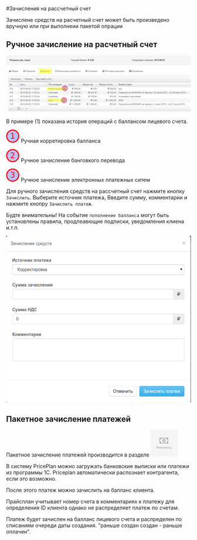 #Зачисления на рассчетный счет

Зачислене средств на расчетный счет может быть произведено вручную или при выполнеии пакетой опрации

## Ручное зачисление на расчетный счет
![](payments.png)

В примере (1) показана история операций с баллансом лицевого счета. 

![](1.png) Ручная корретировка балланса 

![](2.png) Ручное зачисление банговкого перевода

![](3.png) Ручное зачисление электронных платежных ситем  


Для ручного зачисления средств на рассчетный счет нажмите кнопку `Зачислить`. Выберите источник платежа, Введите сумму, комментарии и нажмите кнопру `Зачислить платеж`. 

Будте внимательны! На событие `пополнение балланса` могут быть установлены правила, продлеавющие подписки, уведомления клиена и.т.п.

![](manual-payment.png) 



## Пакетное зачисление платежей

Пакетное зачисление платежей производится в разделе ![Финансы](menu-finances.png) 

В систему PriсеPlan можно загружать банковские выписки или платежи из программы 1С. Priceplan автоматически распознает контрагента, если это возможно. 

После этого платеж можно зачислить на балланс клиента.

Прайсплан учитывает номер счета в комментариях к платежу для определения ID клиента однако не распределяет платеж по счетам. 

Платеж будет зачислен на балланс лицевого счета и распределен по списаниям очереди даты создания. "раньше создан создан - раньше оплачен".


